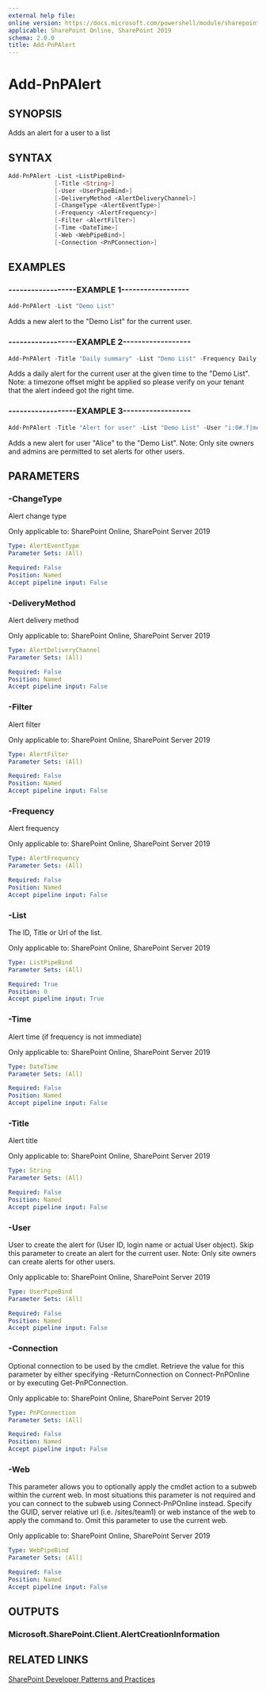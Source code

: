 ```yaml
---
external help file:
online version: https://docs.microsoft.com/powershell/module/sharepoint-pnp/add-pnpalert
applicable: SharePoint Online, SharePoint 2019
schema: 2.0.0
title: Add-PnPAlert
---
```


# Add-PnPAlert

## SYNOPSIS
Adds an alert for a user to a list

## SYNTAX 

```powershell
Add-PnPAlert -List <ListPipeBind>
             [-Title <String>]
             [-User <UserPipeBind>]
             [-DeliveryMethod <AlertDeliveryChannel>]
             [-ChangeType <AlertEventType>]
             [-Frequency <AlertFrequency>]
             [-Filter <AlertFilter>]
             [-Time <DateTime>]
             [-Web <WebPipeBind>]
             [-Connection <PnPConnection>]
```

## EXAMPLES

### ------------------EXAMPLE 1------------------
```powershell
Add-PnPAlert -List "Demo List"
```

Adds a new alert to the "Demo List" for the current user.

### ------------------EXAMPLE 2------------------
```powershell
Add-PnPAlert -Title "Daily summary" -List "Demo List" -Frequency Daily -ChangeType All -Time (Get-Date -Hour 11 -Minute 00 -Second 00)
```

Adds a daily alert for the current user at the given time to the "Demo List". Note: a timezone offset might be applied so please verify on your tenant that the alert indeed got the right time.

### ------------------EXAMPLE 3------------------
```powershell
Add-PnPAlert -Title "Alert for user" -List "Demo List" -User "i:0#.f|membership|Alice@contoso.onmicrosoft.com"
```

Adds a new alert for user "Alice" to the "Demo List". Note: Only site owners and admins are permitted to set alerts for other users.

## PARAMETERS

### -ChangeType
Alert change type

Only applicable to: SharePoint Online, SharePoint Server 2019

```yaml
Type: AlertEventType
Parameter Sets: (All)

Required: False
Position: Named
Accept pipeline input: False
```

### -DeliveryMethod
Alert delivery method

Only applicable to: SharePoint Online, SharePoint Server 2019

```yaml
Type: AlertDeliveryChannel
Parameter Sets: (All)

Required: False
Position: Named
Accept pipeline input: False
```

### -Filter
Alert filter

Only applicable to: SharePoint Online, SharePoint Server 2019

```yaml
Type: AlertFilter
Parameter Sets: (All)

Required: False
Position: Named
Accept pipeline input: False
```

### -Frequency
Alert frequency

Only applicable to: SharePoint Online, SharePoint Server 2019

```yaml
Type: AlertFrequency
Parameter Sets: (All)

Required: False
Position: Named
Accept pipeline input: False
```

### -List
The ID, Title or Url of the list.

Only applicable to: SharePoint Online, SharePoint Server 2019

```yaml
Type: ListPipeBind
Parameter Sets: (All)

Required: True
Position: 0
Accept pipeline input: True
```

### -Time
Alert time (if frequency is not immediate)

Only applicable to: SharePoint Online, SharePoint Server 2019

```yaml
Type: DateTime
Parameter Sets: (All)

Required: False
Position: Named
Accept pipeline input: False
```

### -Title
Alert title

Only applicable to: SharePoint Online, SharePoint Server 2019

```yaml
Type: String
Parameter Sets: (All)

Required: False
Position: Named
Accept pipeline input: False
```

### -User
User to create the alert for (User ID, login name or actual User object). Skip this parameter to create an alert for the current user. Note: Only site owners can create alerts for other users.

Only applicable to: SharePoint Online, SharePoint Server 2019

```yaml
Type: UserPipeBind
Parameter Sets: (All)

Required: False
Position: Named
Accept pipeline input: False
```

### -Connection
Optional connection to be used by the cmdlet. Retrieve the value for this parameter by either specifying -ReturnConnection on Connect-PnPOnline or by executing Get-PnPConnection.

Only applicable to: SharePoint Online, SharePoint Server 2019

```yaml
Type: PnPConnection
Parameter Sets: (All)

Required: False
Position: Named
Accept pipeline input: False
```

### -Web
This parameter allows you to optionally apply the cmdlet action to a subweb within the current web. In most situations this parameter is not required and you can connect to the subweb using Connect-PnPOnline instead. Specify the GUID, server relative url (i.e. /sites/team1) or web instance of the web to apply the command to. Omit this parameter to use the current web.

Only applicable to: SharePoint Online, SharePoint Server 2019

```yaml
Type: WebPipeBind
Parameter Sets: (All)

Required: False
Position: Named
Accept pipeline input: False
```

## OUTPUTS

### Microsoft.SharePoint.Client.AlertCreationInformation

## RELATED LINKS

[SharePoint Developer Patterns and Practices](https://aka.ms/sppnp)
